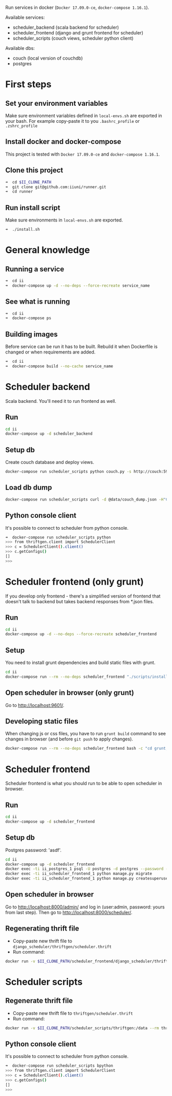 Run services in docker (`Docker 17.09.0-ce`, `docker-compose 1.16.1`).

Available services:

* scheduler_backend (scala backend for scheduler)
* scheduler_frontend (django and grunt frontend for scheduler)
* scheduler_scripts (couch views, scheduler python client)


Available dbs:

* couch (local version of couchdb)
* postgres


First steps
===========

Set your environment variables
------------------------------

Make sure environment variables defined in `local-envs.sh` are exported in your bash.
For example copy-paste it to you `.bashrc_profile` or `.zshrc_profile`

Install docker and docker-compose
---------------------------------

This project is tested with `Docker 17.09.0-ce` and `docker-compose 1.16.1`.

Clone this project
------------------

```bash
➜  cd $II_CLONE_PATH
➜  git clone git@github.com:iiuni/runner.git
➜  cd runner

```

Run install script
------------------

Make sure environments in `local-envs.sh` are exported.

```bash
➜  ./install.sh
```

General knowledge
=================

Running a service
-----------------

```bash
➜  cd ii
➜  docker-compose up -d --no-deps --force-recreate service_name
```

See what is running
-------------------

```bash
➜  cd ii
➜  docker-compose ps
```

Building images
---------------

Before service can be run it has to be built.
Rebuild it when Dockerfile is changed or when requirements are added.

```bash
➜  cd ii
➜  docker-compose build --no-cache service_name
```

Scheduler backend
=================

Scala backend. You'll need it to run frontend as well.

Run
---

```bash
cd ii
docker-compose up -d scheduler_backend
```

Setup db
--------

Create couch database and deploy views.

```bash
docker-compose run scheduler_scripts python couch.py -s http://couch:5984 -d scheduler
```

Load db dump
------------

```bash
docker-compose run scheduler_scripts curl -d @data/couch_dump.json -H"Content-Type: application/json" -X POST http://couch:5984/scheduler/_bulk_docs
```

Python console client
---------------------

It's possible to connect to scheduler from python console.

```bash
➜  docker-compose run scheduler_scripts python
>>> from thriftgen.client import SchedulerClient
>>> c = SchedulerClient().client()
>>> c.getConfigs()
[]
>>>
```

Scheduler frontend (only grunt)
==============================
If you develop only frontend - there's a simplified version of frontend that doesn't
talk to backend but takes backend responses from *.json files.

Run
---

```bash
cd ii
docker-compose up -d --no-deps --force-recreate scheduler_frontend
```

Setup
-----

You need to install grunt dependencies and build static files with grunt.

```bash
cd ii
docker-compose run --rm --no-deps scheduler_frontend "./scripts/install.sh"
```

Open scheduler in browser (only grunt)
--------------------------------------

Go to [http://localhost:9601/](http://localhost:9601/).


Developing static files
-----------------------

When changing js or css files, you have to run `grunt build` command to see changes
in browser (and before `git push` to apply changes).

```bash
docker-compose run --rm --no-deps scheduler_frontend bash -c "cd grunt; grunt build"
```

Scheduler frontend
==================

Scheduler frontend is what you should run to be able to open scheduler in browser.

Run
---

```bash
cd ii
docker-compose up -d scheduler_frontend
```

Setup db
--------

Postgres password: 'asdf'.

```bash
cd ii
docker-compose up -d scheduler_frontend
docker exec -ti ii_postgres_1 psql -U postgres -d postgres --password -c 'create database scheduler_frontend;'
docker exec -ti ii_scheduler_frontend_1 python manage.py migrate
docker exec -ti ii_scheduler_frontend_1 python manage.py createsuperuser --username admin --email admin@cs.uni.wroc.pl
```

Open scheduler in browser
-------------------------

Go to [http://localhost:8000/admin/](http://localhost:800/admin/) and log in (user:admin, password: yours from last step).
Then go to [http://localhost:8000/scheduler/](http://localhost:8000/scheduler/).


Regenerating thrift file
------------------------

* Copy-paste new thrift file to `django_scheduler/thriftgen/scheduler.thrift`
* Run command:
```bash
docker run -v $II_CLONE_PATH/scheduler_frontend/django_scheduler/thriftgen:/data --rm thrift:0.11.0 thrift --gen py -out /data /data/scheduler.thrift
```


Scheduler scripts
=================

Regenerate thrift file
----------------------

* Copy-paste new thrift file to `thriftgen/scheduler.thrift`
* Run command:
```bash
docker run -v $II_CLONE_PATH/scheduler_scripts/thriftgen:/data --rm thrift:0.11.0 thrift --gen py -out /data /data/scheduler.thrift
```

Python console client
---------------------

It's possible to connect to scheduler from python console.

```bash
➜  docker-compose run scheduler_scripts bpython
>>> from thriftgen.client import SchedulerClient
>>> c = SchedulerClient().client()
>>> c.getConfigs()
[]
>>>
```
